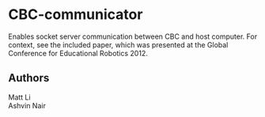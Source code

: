 CBC-communicator
================

Enables socket server communication between CBC and host computer. For context, 
see the included paper, which was presented at the Global Conference for 
Educational Robotics 2012.

Authors
-------
Matt Li  
Ashvin Nair  
